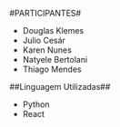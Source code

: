 #PARTICIPANTES#

- Douglas Klemes
- Julio Cesár
- Karen Nunes
- Natyele Bertolani
- Thiago Mendes

##Linguagem Utilizadas##

- Python
- React

